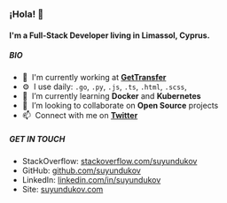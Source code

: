 ### ¡Hola! 👋

#### I'm a Full-Stack Developer living in Limassol, Cyprus.

##### BIO

- :office: &nbsp;I'm currently working at **[GetTransfer]**
- :gear: &nbsp;I use daily: `.go`, `.py`, `.js`, `.ts`, `.html`, `.scss`,
- :seedling: &nbsp;I’m currently learning **Docker** and **Kubernetes**
- :dancers: &nbsp;I’m looking to collaborate on **Open Source** projects
- :mailbox: &nbsp;Connect with me on **[Twitter]**

##### GET IN TOUCH

- StackOverflow: [stackoverflow.com/suyundukov]
- GitHub: [github.com/suyundukov]
- LinkedIn: [linkedin.com/in/suyundukov]
- Site: [suyundukov.com]



[GetTransfer]: https://gettransfer.com/ "GetTransfer.com"
[Twitter]: https://twitter.com/suyundukoff "Twitter"
[github.com/suyundukov]: https://github.com/suyundukov/ "GitHub"
[linkedin.com/in/suyundukov]: https://linkedin.com/in/suyundukov "LinkedIn"
[stackoverflow.com/suyundukov]: https://stackoverflow.com/users/8266641/ "StackOverflow"
[suyundukov.com]: https://suyundukov.com/ "Personal Site"
